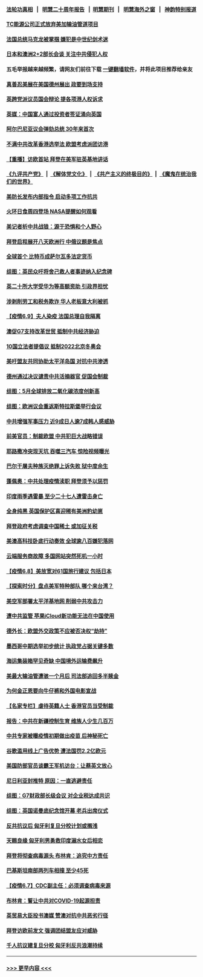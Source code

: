 #### [法轮功真相](https://github.com/gfw-breaker/truth/blob/master/README.md?t=0) &nbsp;&nbsp;|&nbsp;&nbsp; [明慧二十周年报告](https://github.com/gfw-breaker/mh-reports/blob/master/README.md?t=0) &nbsp;&nbsp;|&nbsp;&nbsp;[明慧期刊](https://github.com/gfw-breaker/mh-qikan) &nbsp;&nbsp;|&nbsp;&nbsp; [明慧海外之窗](https://github.com/gfw-breaker/mh-news/blob/master/README.md?t=0) &nbsp;&nbsp;|&nbsp;&nbsp; [神韵特别报道](https://github.com/gfw-breaker/mh-news/blob/master/shenyun.md?t=0)
#### [TC能源公司正式放弃美加输油管道项目](../pages/nsc418/n13011675.md?t=06101401) 
#### [法国总统马克龙被掌掴 嫌犯是中世纪剑术迷](../pages/nsc418/n13011104.md?t=06101401) 
#### [日本和澳洲2+2部长会谈 关注中共侵犯人权](../pages/nsc418/n13011324.md?t=06101401) 
#### 五毛举报越来越频繁，请网友们前往下载 [一键翻墙软件](https://github.com/gfw-breaker/ssr-accounts)，并将此项目推荐给亲友
#### [真善忍美展在美国德州展出 政要到场支持](../pages/nsc418/n13010579.md?t=06101401) 
#### [英跨党派议员国会辩论 提各项港人权诉求](../pages/nsc418/n13011399.md?t=06101401) 
#### [英媒：中国富人通过投资者签证涌向英国](../pages/nsc418/n13011273.md?t=06101401) 
#### [阿尔巴尼亚议会弹劾总统 30年来首次](../pages/nsc418/n13011029.md?t=06101401) 
#### [不满中共改革香港选举法 欧盟考虑派团访港](../pages/nsc418/n13011031.md?t=06101401) 
#### [【重播】访欧首站 拜登在美军驻英基地讲话](../pages/nsc418/n13010985.md?t=06101401) 
#### [《九评共产党》](https://github.com/begood0513/9ping.md/blob/master/README.md) &nbsp;|&nbsp; [《解体党文化》](../../../../jtdwh.md/blob/master/README.md)  &nbsp;|&nbsp; [《共产主义的终极目的》](../../../../gczydzjmd.md/blob/master/README.md) &nbsp;|&nbsp; [《魔鬼在统治我们的世界》](../../../../mgztzwmdsj.md/blob/master/README.md) 
#### [美防长发布内部指令 启动多项工作抗共](../pages/nsc418/n13010878.md?t=06101401) 
#### [火环日食周四登场 NASA提醒如何观看](../pages/nsc418/n13010651.md?t=06101401) 
#### [美记者析中共战狼：源于恐惧和个人野心](../pages/nsc418/n13010433.md?t=06101401) 
#### [拜登启程展开八天欧洲行 中俄议题是焦点](../pages/nsc418/n13010507.md?t=06101401) 
#### [全球首个 比特币成萨尔瓦多法定货币](../pages/nsc418/n13010420.md?t=06101401) 
#### [组图：英民众吁将舍己救人者事迹纳入纪念碑](../pages/nsc418/n13009918.md?t=06101401) 
#### [英二十所大学受华为等高额资助 引政界担忧](../pages/nsc418/n13010389.md?t=06101401) 
#### [涉剥削劳工和税务欺诈 华人老板意大利被抓](../pages/nsc418/n13010229.md?t=06101401) 
#### [【疫情6.9】夫人染疫 法国总理自我隔离](../pages/nsc418/n13009873.md?t=06101401) 
#### [澳促G7支持改革世贸 抵制中共经济胁迫](../pages/nsc418/n13009819.md?t=06101401) 
#### [10国立法者提倡议 抵制2022北京冬奥会](../pages/nsc418/n13008877.md?t=06101401) 
#### [美吁盟友共同协助太平洋岛国 对抗中共渗透](../pages/nsc418/n13009510.md?t=06101401) 
#### [德州通过决议谴责中共活摘器官 促国会制裁](../pages/nsc418/n13009046.md?t=06101401) 
#### [组图：5月全球排放二氧化碳浓度创新高](../pages/nsc418/n13007400.md?t=06101401) 
#### [组图：欧洲议会重返斯特拉斯堡举行会议](../pages/nsc418/n13007032.md?t=06101401) 
#### [中共增强军事压力 近9成日人逾7成韩人感威胁](../pages/nsc418/n13008884.md?t=06101401) 
#### [前美官员：制裁欧盟 中共犯巨大战略错误](../pages/nsc418/n13008628.md?t=06101401) 
#### [耶路撒冷突现天坑 吞噬三汽车 惊险视频曝光](../pages/nsc418/n13008567.md?t=06101401) 
#### [巴尔干屠夫种族灭绝罪上诉失败 狱中度余生](../pages/nsc418/n13008350.md?t=06101401) 
#### [蓬佩奥：中共处理疫情渎职 拜登须予以惩罚](../pages/nsc418/n13008128.md?t=06101401) 
#### [印度雨季遇雷暴 至少二十七人遭雷击身亡](../pages/nsc418/n13008100.md?t=06101401) 
#### [全身纯黑 英国保护区喜迎稀有美洲豹幼崽](../pages/nsc418/n13006978.md?t=06101401) 
#### [拜登政府考虑调查中国稀土 或加征关税](../pages/nsc418/n13008039.md?t=06101401) 
#### [美澳高科技卧底行动奏效 全球逾八百嫌犯落网](../pages/nsc418/n13007667.md?t=06101401) 
#### [云端服务商故障 多国网站突然死机一小时](../pages/nsc418/n13007539.md?t=06101401) 
#### [【疫情6.8】美放宽对61国旅行建议 包括日本](../pages/nsc418/n13007207.md?t=06101401) 
#### [【探索时分】盘点美军特种部队 哪个来台湾？](../pages/nsc418/n13005772.md?t=06101401) 
#### [美空军部署太平洋基地网 削弱中共攻击力](../pages/nsc418/n13007096.md?t=06101401) 
#### [遭中共监管 苹果iCloud新功能无法在中国使用](../pages/nsc418/n13006885.md?t=06101401) 
#### [德外长：欧盟外交政策不应被否决权“劫持”](../pages/nsc418/n13006135.md?t=06101401) 
#### [墨西哥中期选举初步统计 执政党占据关键多数](../pages/nsc418/n13005991.md?t=06101401) 
#### [海运集装箱罕见奇缺 中国境外运输费飙升](../pages/nsc418/n13006100.md?t=06101401) 
#### [美最大输油管遭骇一个月后 司法部追回多半赎金](../pages/nsc418/n13005739.md?t=06101401) 
#### [为何金正恩要向牛仔裤和外国电影宣战](../pages/nsc418/n13005875.md?t=06101401) 
#### [【名家专栏】虐待英籍人士 香港官员当受制裁](../pages/nsc418/n13005146.md?t=06101401) 
#### [报告：中共在新疆控制生育 维族人少生几百万](../pages/nsc418/n13005520.md?t=06101401) 
#### [中共专家被曝疫情初期做出疫苗 后神秘死亡](../pages/nsc418/n13005665.md?t=06101401) 
#### [谷歌滥用线上广告优势 遭法国罚2.2亿欧元](../pages/nsc418/n13005316.md?t=06101401) 
#### [美国防部官员谈霸王军机访台：让蔡英文放心](../pages/nsc418/n13005446.md?t=06101401) 
#### [尼日利亚封推特 原因：一直逃避责任](../pages/nsc418/n13005492.md?t=06101401) 
#### [组图：G7财政部长级会议 对企业税达成共识](../pages/nsc418/n13004588.md?t=06101401) 
#### [组图：英国诺曼底纪念馆开幕 老兵出席仪式](../pages/nsc418/n13005005.md?t=06101401) 
#### [反共抗议后 匈牙利复旦分校计划或搁浅](../pages/nsc418/n13004975.md?t=06101401) 
#### [天赐良缘 匈牙利男勇救印度溺水女后相恋](../pages/nsc418/n13004335.md?t=06101401) 
#### [拜登将彻查病毒源头 布林肯：追究中方责任](../pages/nsc418/n13005030.md?t=06101401) 
#### [巴基斯坦南部两列车相撞 至少45死](../pages/nsc418/n13004974.md?t=06101401) 
#### [【疫情6.7】CDC副主任：必须调查病毒来源](../pages/nsc418/n13004599.md?t=06101401) 
#### [布林肯：誓让中共对COVID-19起源担责](../pages/nsc418/n13004486.md?t=06101401) 
#### [英贸易大臣投书澳媒 赞澳对抗中共恶劣行径](../pages/nsc418/n13004252.md?t=06101401) 
#### [拜登访欧前发文 强调团结盟友应对威胁](../pages/nsc418/n13004043.md?t=06101401) 
#### [千人抗议建复旦分校 匈牙利反共浪潮持续](../pages/nsc418/n13004040.md?t=06101401) 

----
#### [ >>> 更早内容 <<< ](../indexes/nsc418-earlier.md)
